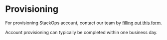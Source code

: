 # Provisioning 

For provisioning StackOps account, contact our team by [filling out this form](https://form.gov.sg/#!/62280856ba91100012050933).

Account provisioning can typically be completed within one business day.
